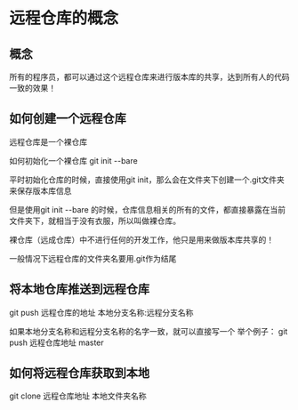 # 远程仓库的概念

## 概念
所有的程序员，都可以通过这个远程仓库来进行版本库的共享，达到所有人的代码一致的效果！

## 如何创建一个远程仓库
远程仓库是一个裸仓库

如何初始化一个裸仓库
git init --bare

平时初始化仓库的时候，直接使用git init，那么会在文件夹下创建一个.git文件夹来保存版本库信息

但是使用git init --bare 的时候，仓库信息相关的所有的文件，都直接暴露在当前文件夹下，就相当于没有衣服，所以叫做裸仓库。

裸仓库（远成仓库）中不进行任何的开发工作，他只是用来做版本库共享的！


一般情况下远程仓库的文件夹名要用.git作为结尾


## 将本地仓库推送到远程仓库
git push 远程仓库的地址 本地分支名称:远程分支名称

如果本地分支名称和远程分支名称的名字一致，就可以直接写一个
举个例子： git push 远程仓库地址 master

## 如何将远程仓库获取到本地
git clone 远程仓库地址 本地文件夹名称